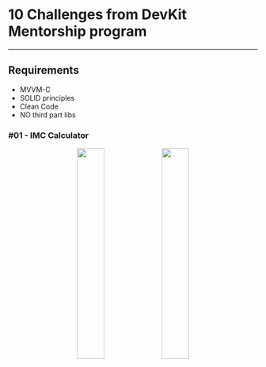 # 10 Challenges from DevKit Mentorship program
---

## Requirements
- MVVM-C
- SOLID principles
- Clean Code
- NO third part libs

### #01 - IMC Calculator

<p float="left" align="center" >
  <img src="https://github.com/gaspar-d/DevKit_Challenges/blob/main/Challenge/Resources/IMC.gif" width="33%" margin="20px" />

  <img src="https://github.com/gaspar-d/DevKit_Challenges/blob/main/Challenge/Resources/IMC.gif" width="33%" margin="20%"/>
<p/>
